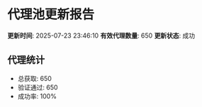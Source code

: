 # 代理池更新报告

**更新时间**: 2025-07-23 23:46:10
**有效代理数量**: 650
**更新状态**:  成功

## 代理统计
- 总获取: 650
- 验证通过: 650
- 成功率: 100%
